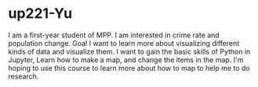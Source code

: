 # up221-Yu
I am a first-year student of MPP. I am interested in crime rate and population change. 
Goal
I want to learn more about visualizing different kinds of data and visualize them.
I want to gain the basic skills of Python in Jupyter, Learn how to make a map, and change the items in the map.
I'm hoping to use this course to learn more about how to map to help me to do research.
